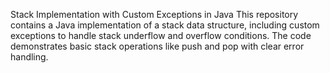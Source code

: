 Stack Implementation with Custom Exceptions in Java
This repository contains a Java implementation of a stack data structure, including custom exceptions to handle stack underflow and overflow conditions. The code demonstrates basic stack operations like push and pop with clear error handling.
